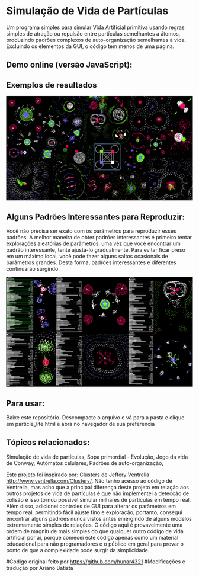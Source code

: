 # Simulação de Vida de Partículas
Um programa simples para simular Vida Artificial primitiva usando regras simples de atração ou repulsão entre partículas semelhantes a átomos, produzindo padrões complexos de auto-organização semelhantes à vida. Excluindo os elementos da GUI, o código tem menos de uma página.

Demo online (versão JavaScript):
-------------


Exemplos de resultados
--------------------------------------------------------
![](images/big_pic.jpg)

Alguns Padrões Interessantes para Reproduzir:
-------------------------------------
Você não precisa ser exato com os parâmetros para reproduzir esses padrões. A melhor maneira de obter padrões interessantes é primeiro tentar explorações aleatórias de parâmetros, uma vez que você encontrar um padrão interessante, tente ajustá-lo gradualmente. Para evitar ficar preso em um máximo local, você pode fazer alguns saltos ocasionais de parâmetros grandes. Desta forma, padrões interessantes e diferentes continuarão surgindo.

![](images/some_patterns.jpg)

Para usar:
------------
Baixe este repositório. Descompacte o arquivo e vá para a pasta e clique em particle_life.html e abra no navegador de sua preferencia

Tópicos relacionados:
--------------------
Simulação de vida de partículas,
Sopa primordial - Evolução,
Jogo da vida de Conway,
Autômatos celulares,
Padrões de auto-organização,

Este projeto foi inspirado por: Clusters de Jeffery Ventrella http://www.ventrella.com/Clusters/. Não tenho acesso ao código de Ventrella, mas acho que a principal diferença deste projeto em relação aos outros projetos de vida de partículas é que não implementei a detecção de colisão e isso tornou possível simular milhares de partículas em tempo real. Além disso, adicionei controles de GUI para alterar os parâmetros em tempo real, permitindo fácil ajuste fino e exploração, portanto, consegui encontrar alguns padrões nunca vistos antes emergindo de alguns modelos extremamente simples de relações.
O código aqui é provavelmente uma ordem de magnitude mais simples do que qualquer outro código de vida artificial por aí, porque comecei este código apenas como um material educacional para não programadores e o público em geral para provar o ponto de que a complexidade pode surgir da simplicidade.

#Codigo original feito por https://github.com/hunar4321
#Modificações e tradução por Ariano Batista
